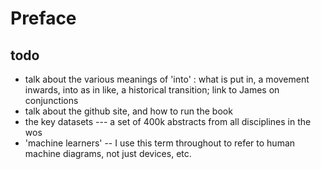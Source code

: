 # Preface

## todo
- talk about the various meanings of 'into' : what is put in, a movement inwards, into as in like, a historical transition; link to James on conjunctions
- talk about the github site, and how to run the book
- the key datasets --- a set of 400k abstracts from all disciplines in the wos
- 'machine learners' -- I use this term throughout to refer to human machine diagrams, not just devices, etc.
